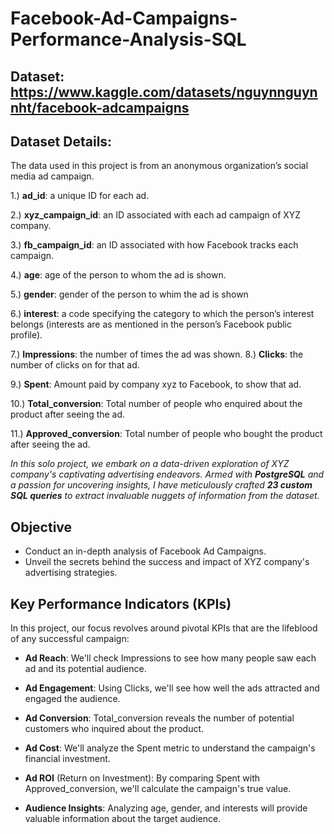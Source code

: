 # Facebook-Ad-Campaigns-Performance-Analysis-SQL

## Dataset: https://www.kaggle.com/datasets/nguynnguynnht/facebook-adcampaigns
## Dataset Details:
The data used in this project is from an anonymous organization’s social media ad campaign.

1.) **ad_id**: a unique ID for each ad.

2.) **xyz_campaign_id**: an ID associated with each ad campaign of XYZ company.

3.) **fb_campaign_id**: an ID associated with how Facebook tracks each campaign.

4.) **age**: age of the person to whom the ad is shown.

5.) **gender**: gender of the person to whim the ad is shown

6.) **interest**: a code specifying the category to which the person’s interest belongs (interests are as mentioned in the person’s Facebook public profile).

7.) **Impressions**: the number of times the ad was shown.
8.) **Clicks**: the number of clicks on for that ad.

9.) **Spent**: Amount paid by company xyz to Facebook, to show that ad.

10.) **Total_conversion**: Total number of people who enquired about the product after seeing the ad.

11.) **Approved_conversion**: Total number of people who bought the product after seeing the ad.


 *In this solo project, we embark on a data-driven exploration of XYZ company's captivating advertising endeavors. Armed with **PostgreSQL** and a passion for uncovering insights, I have meticulously crafted **23 custom SQL queries** to extract invaluable nuggets of information from the dataset.*
## Objective 
* Conduct an in-depth analysis of Facebook Ad Campaigns.
* Unveil the secrets behind the success and impact of XYZ company's advertising strategies.

## Key Performance Indicators (KPIs)
In this project, our focus revolves around pivotal KPIs that are the lifeblood of any successful campaign:
* **Ad Reach**: We'll check Impressions to see how many people saw each ad and its potential audience.

* **Ad Engagement**: Using Clicks, we'll see how well the ads attracted and engaged the audience.

* **Ad Conversion**: Total_conversion reveals the number of potential customers who inquired about the product.

* **Ad Cost**: We'll analyze the Spent metric to understand the campaign's financial investment.

* **Ad ROI** (Return on Investment): By comparing Spent with Approved_conversion, we'll calculate the campaign's true value.

* **Audience Insights**: Analyzing age, gender, and interests will provide valuable information about the target audience.
